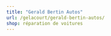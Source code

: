 ```yaml
---
title: "Gerald Bertin Autos"
url: /gelacourt/gerald-bertin-autos/
shop: réparation de voitures
---
```

